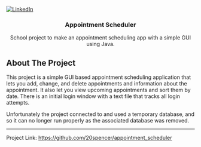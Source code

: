 <a name="readme-top"></a>




<!-- PROJECT SHIELDS -->
<!--
*** I'm using markdown "reference style" links for readability.
*** Reference links are enclosed in brackets [ ] instead of parentheses ( ).
*** See the bottom of this document for the declaration of the reference variables
*** for contributors-url, forks-url, etc. This is an optional, concise syntax you may use.
*** https://www.markdownguide.org/basic-syntax/#reference-style-links
-->
[![LinkedIn][linkedin-shield]][linkedin-url]

<h3 align="center">Appointment Scheduler</h3>

  <p align="center">
    School project to make an appointment scheduling app with a simple GUI using Java.
  </p>
</div>



<!-- ABOUT THE PROJECT -->
## About The Project

This project is a simple GUI based appointment scheduling application that lets you add, change, and delete appointments and information about the appointment. It also let you view upcoming appointments and sort them by date. There is an initial login window with a text file that tracks all login attempts.

Unfortunately the project connected to and used a temporary database, and so it can no longer run properly as the associated database was removed.

<hr/>

Project Link: https://github.com/20spencer/appointment_scheduler



<!-- MARKDOWN LINKS & IMAGES -->
<!-- https://www.markdownguide.org/basic-syntax/#reference-style-links -->
[linkedin-shield]: https://img.shields.io/badge/-LinkedIn-black.svg?style=for-the-badge&logo=linkedin&colorB=555
[linkedin-url]: https://linkedin.com/in/spencer-bean-3347b2257

